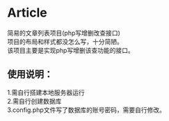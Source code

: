# Article
简易的文章列表项目(php写增删改查接口)
</br>
项目的布局和样式都没怎么写，十分简陋。
</br>
该项目主要是实现php写增删该查功能的接口。
</br>

<h2>使用说明：</h2>
1.需自行搭建本地服务器运行
</br>
2.需自行创建数据库
</br>
3.config.php文件写了数据库的账号密码，需要自行修改。
</br>
